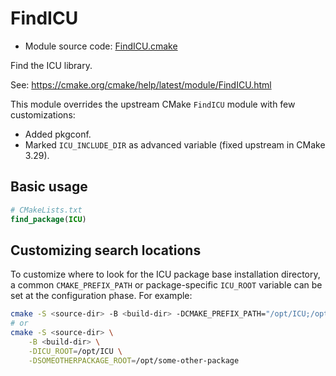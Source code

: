 <!-- This is auto-generated file. -->
# FindICU

* Module source code: [FindICU.cmake](https://github.com/petk/php-build-system/blob/master/cmake/cmake/modules/FindICU.cmake)

Find the ICU library.

See: https://cmake.org/cmake/help/latest/module/FindICU.html

This module overrides the upstream CMake `FindICU` module with few
customizations:

* Added pkgconf.
* Marked `ICU_INCLUDE_DIR` as advanced variable (fixed upstream in CMake 3.29).

## Basic usage

```cmake
# CMakeLists.txt
find_package(ICU)
```

## Customizing search locations

To customize where to look for the ICU package base
installation directory, a common `CMAKE_PREFIX_PATH` or
package-specific `ICU_ROOT` variable can be set at
the configuration phase. For example:

```sh
cmake -S <source-dir> -B <build-dir> -DCMAKE_PREFIX_PATH="/opt/ICU;/opt/some-other-package"
# or
cmake -S <source-dir> \
    -B <build-dir> \
    -DICU_ROOT=/opt/ICU \
    -DSOMEOTHERPACKAGE_ROOT=/opt/some-other-package
```
